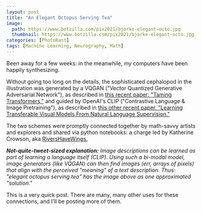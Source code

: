 ```yaml
---
layout: post
title: "An Elegant Octopus Serving Tea"
image:
  path: https://www.botzilla.com/pix2021/bjorke-elegant-octo.jpg
  thumbnail: https://www.botzilla.com/pix2021/bjorke-elegant-octo.jpg
categories: [PhotoRant]
tags: [Machine Learning, Neurography, Math]
---
```


Been away for a few weeks: in the meanwhile, my computers have been happily synthesizing.

<!--more-->

Without going too long on the details, the sophisticated cephalopod in the illustration was generated by a VQGAN ("Vector Quantized Generative Adversarial Network"), as described in <a href="https://compvis.github.io/taming-transformers/">this recent paper: "Taming Transformers,"</a> and guided by OpenAI's CLIP ("Contrastive Language & Image Pretraining"), as described in <a href="https://arxiv.org/abs/2103.00020">this other recent paper, "Learning Transferable Visual Models From Natural Language Supervision."</a>

The two schemes were promptly connected together by math-savvy artists and explorers and shared via python notebooks: a charge led by Katherine Crowson, aka <a href="https://twitter.com/rivershavewings?lang=en">RiversHaveWings.</a>

<i><b>Not-quite-tweet-sized explanation:</b> Image descriptions can be learned as part of learning a language itself (CLIP). Using such a bi-modal model, image generators (like VQGAN) can then find images (err, arrays of pixels) that align with the perceived "meaning" of a text description. Thus: "elegant octopus serving tea" has the image above as one approximated "solution."</i>

This is a very quick post. There are many, many other uses for these connections, and I'll be posting more of them.


